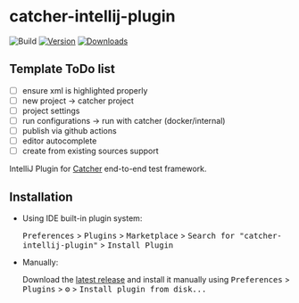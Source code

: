 # catcher-intellij-plugin

![Build](https://github.com/comtihon/catcher-intellij-plugin/workflows/Build/badge.svg)
[![Version](https://img.shields.io/jetbrains/plugin/v/PLUGIN_ID.svg)](https://plugins.jetbrains.com/plugin/15353-catcher)
[![Downloads](https://img.shields.io/jetbrains/plugin/d/PLUGIN_ID.svg)](https://plugins.jetbrains.com/plugin/15353-catcher)

## Template ToDo list

- [ ]  ensure xml is highlighted properly
- [ ]  new project -> catcher project
- [ ]  project settings
- [ ]  run configurations -> run with catcher (docker/internal)
- [ ]  publish via github actions
- [ ]  editor autocomplete
- [ ]  create from existing sources support

<!-- Plugin description -->
IntelliJ Plugin for [Catcher](https://github.com/comtihon/catcher) end-to-end test framework. 
<!-- Plugin description end -->

## Installation

- Using IDE built-in plugin system:
  
  <kbd>Preferences</kbd> > <kbd>Plugins</kbd> > <kbd>Marketplace</kbd> > <kbd>Search for "catcher-intellij-plugin"</kbd> >
  <kbd>Install Plugin</kbd>
  
- Manually:

  Download the [latest release](https://github.com/comtihon/catcher-intellij-plugin/releases/latest) and install it manually using
  <kbd>Preferences</kbd> > <kbd>Plugins</kbd> > <kbd>⚙️</kbd> > <kbd>Install plugin from disk...</kbd>

